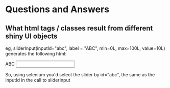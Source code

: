 # Questions and Answers #

## What html tags / classes result from different shiny UI objects

eg, sliderInput(inputId="abc", label = "ABC", min=0L, max=100L, value=10L)
generates the following html:

<div class="form-group shiny-input-container">
  <label class="control-label" id="abc-label" for="abc">ABC</label>
  <input class="js-range-slider" id="abc" data-skin="shiny" data-min="0"
    data-max="100" data-from="10" data-step="1" data-grid="true"
    data-grid-num="10" data-grid-snap="false" data-prettify-separator=","
    data-prettify-enabled="true" data-keyboard="true" data-data-type="number"/>
</div>

So, using selenium you'd select the slider by id="abc", the same as the inputId
in the call to sliderInput
